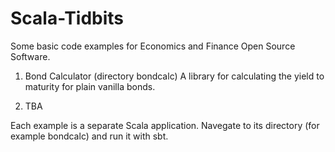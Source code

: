 # Scala-Tidbits
Some basic code examples for Economics and Finance Open Source Software.

1. Bond Calculator (directory bondcalc)
   A library for calculating the yield to maturity for plain vanilla bonds.

2. TBA

Each example is a separate Scala application. Navegate to its directory
(for example bondcalc) and run it with sbt.
